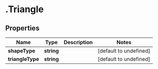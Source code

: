 # .Triangle

## Properties

|Name | Type | Description | Notes|
|------------ | ------------- | ------------- | -------------|
|**shapeType** | **string** |  | [default to undefined]|
|**triangleType** | **string** |  | [default to undefined]|



